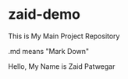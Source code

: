 # zaid-demo
This is My Main Project Repository

.md means "Mark Down"
<br>

Hello,
My Name is Zaid Patwegar
